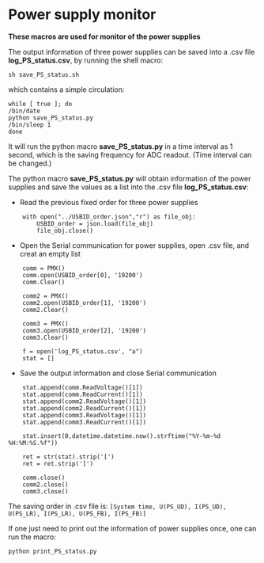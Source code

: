 # Power supply monitor

**These macros are used for monitor of the power supplies**

The output information of three power supplies can be saved into a .csv file **log_PS_status.csv**, 
by running the shell macro: 

`sh save_PS_status.sh`

which contains a simple circulation:
```
while [ true ]; do 
/bin/date
python save_PS_status.py
/bin/sleep 1
done
```
It will run the python macro **save_PS_status.py** in a time interval as 1 second, which is the saving frequency for ADC readout. (Time interval can be changed.)

The python macro **save_PS_status.py** will obtain information of the power supplies and save the values as a list into the .csv file **log_PS_status.csv**:

- Read the previous fixed order for three power supplies
```
    with open("../USBID_order.json","r") as file_obj:
        USBID_order = json.load(file_obj)
        file_obj.close()
```
- Open the Serial communication for power supplies, open .csv file, and creat an empty list
```
    comm = PMX()
    comm.open(USBID_order[0], '19200')
    comm.Clear()
    
    comm2 = PMX()
    comm2.open(USBID_order[1], '19200')
    comm2.Clear()

    comm3 = PMX()
    comm3.open(USBID_order[2], '19200')
    comm3.Clear()

    f = open('log_PS_status.csv', "a")
    stat = []
```
- Save the output information and close Serial communication
```
    stat.append(comm.ReadVoltage()[1])
    stat.append(comm.ReadCurrent()[1])
    stat.append(comm2.ReadVoltage()[1])
    stat.append(comm2.ReadCurrent()[1])
    stat.append(comm3.ReadVoltage()[1])
    stat.append(comm3.ReadCurrent()[1])

    stat.insert(0,datetime.datetime.now().strftime("%Y-%m-%d %H:%M:%S.%f"))

    ret = str(stat).strip('[')
    ret = ret.strip(']')

    comm.close()
    comm2.close()
    comm3.close()
```

The saving order in .csv file is:
`[System time, U(PS_UD), I(PS_UD), U(PS_LR), I(PS_LR), U(PS_FB), I(PS_FB)]`

If one just need to print out the information of power supplies once, one can run the macro:

`python print_PS_status.py`



